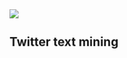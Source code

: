 <img src="https://img.freepik.com/free-vector/twitter-logo-design_1035-8934.jpg?size=338&ext=jpg" class="center"/>
<h2>Twitter text mining</h2>
